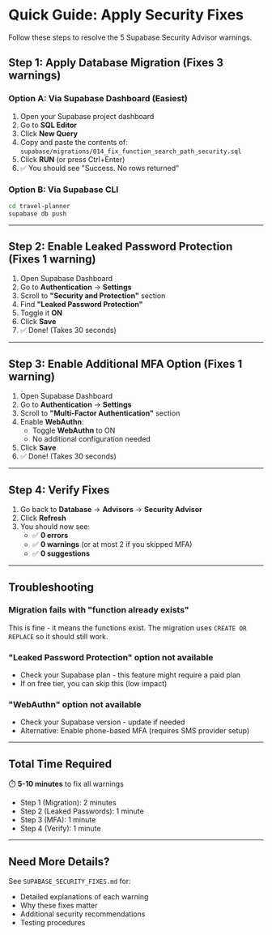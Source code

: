 # Quick Guide: Apply Security Fixes

Follow these steps to resolve the 5 Supabase Security Advisor warnings.

## Step 1: Apply Database Migration (Fixes 3 warnings)

### Option A: Via Supabase Dashboard (Easiest)
1. Open your Supabase project dashboard
2. Go to **SQL Editor**
3. Click **New Query**
4. Copy and paste the contents of: `supabase/migrations/014_fix_function_search_path_security.sql`
5. Click **RUN** (or press Ctrl+Enter)
6. ✅ You should see "Success. No rows returned"

### Option B: Via Supabase CLI
```bash
cd travel-planner
supabase db push
```

---

## Step 2: Enable Leaked Password Protection (Fixes 1 warning)

1. Open Supabase Dashboard
2. Go to **Authentication** → **Settings**
3. Scroll to **"Security and Protection"** section
4. Find **"Leaked Password Protection"**
5. Toggle it **ON**
6. Click **Save**
7. ✅ Done! (Takes 30 seconds)

---

## Step 3: Enable Additional MFA Option (Fixes 1 warning)

1. Open Supabase Dashboard
2. Go to **Authentication** → **Settings**  
3. Scroll to **"Multi-Factor Authentication"** section
4. Enable **WebAuthn**:
   - Toggle **WebAuthn** to ON
   - No additional configuration needed
5. Click **Save**
6. ✅ Done! (Takes 30 seconds)

---

## Step 4: Verify Fixes

1. Go back to **Database** → **Advisors** → **Security Advisor**
2. Click **Refresh**
3. You should now see:
   - ✅ **0 errors**
   - ✅ **0 warnings** (or at most 2 if you skipped MFA)
   - ✅ **0 suggestions**

---

## Troubleshooting

### Migration fails with "function already exists"
This is fine - it means the functions exist. The migration uses `CREATE OR REPLACE` so it should still work.

### "Leaked Password Protection" option not available
- Check your Supabase plan - this feature might require a paid plan
- If on free tier, you can skip this (low impact)

### "WebAuthn" option not available
- Check your Supabase version - update if needed
- Alternative: Enable phone-based MFA (requires SMS provider setup)

---

## Total Time Required

⏱️ **5-10 minutes** to fix all warnings

- Step 1 (Migration): 2 minutes
- Step 2 (Leaked Passwords): 1 minute  
- Step 3 (MFA): 1 minute
- Step 4 (Verify): 1 minute

---

## Need More Details?

See `SUPABASE_SECURITY_FIXES.md` for:
- Detailed explanations of each warning
- Why these fixes matter
- Additional security recommendations
- Testing procedures

